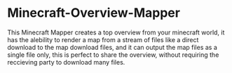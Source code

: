 Minecraft-Overview-Mapper
=========================

This Minecraft Mapper creates a top overview from your minecraft world, it has the alebility to render a map from a stream of files like a direct download to the map download files, and it can output the map files as a single file only, this is perfect to share the overview, without requiring the reccieving party to download many files.
